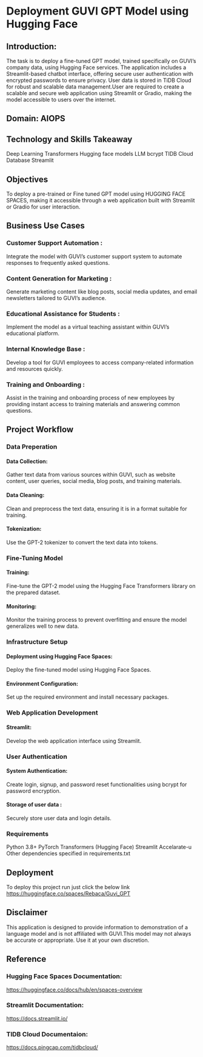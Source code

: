 # Deployment GUVI GPT Model using Hugging Face

## Introduction:
The task is to deploy a fine-tuned GPT model, trained specifically on GUVI’s company data, using Hugging Face services. The application includes a Streamlit-based chatbot interface, offering secure user authentication with encrypted passwords to ensure privacy. User data is stored in TiDB Cloud for robust and scalable data management.User are required to create a scalable and secure web application using Streamlit or Gradio, making the model accessible to users over the internet.

## Domain: AIOPS

## Technology and Skills Takeaway
Deep Learning
Transformers
Hugging face models
LLM
bcrypt
TIDB Cloud Database
Streamlit

## Objectives
To deploy a pre-trained or Fine tuned GPT model using HUGGING FACE SPACES, making it accessible through a web application built with Streamlit or Gradio for user interaction.

## Business Use Cases
### Customer Support Automation :
Integrate the model with GUVI’s customer support system to automate responses to frequently asked questions.

### Content Generation for Marketing :
Generate marketing content like blog posts, social media updates, and email newsletters tailored to GUVI’s audience.

### Educational Assistance for Students :
Implement the model as a virtual teaching assistant within GUVI’s educational platform.

### Internal Knowledge Base :
Develop a tool for GUVI employees to access company-related information and resources quickly.

### Training and Onboarding :
Assist in the training and onboarding process of new employees by providing instant access to training materials and answering common questions.


## Project Workflow
### Data Preperation
#### Data Collection:
Gather text data from various sources within GUVI, such as website content, user queries, social media, blog posts, and training materials.
#### Data Cleaning: 
Clean and preprocess the text data, ensuring it is in a format suitable for training.
#### Tokenization: 
Use the GPT-2 tokenizer to convert the text data into tokens.

### Fine-Tuning Model
#### Training: 
Fine-tune the GPT-2 model using the Hugging Face Transformers library on the prepared dataset.
#### Monitoring: 
Monitor the training process to prevent overfitting and ensure the model generalizes well to new data.

### Infrastructure Setup
#### Deployment using Hugging Face Spaces: 
Deploy the fine-tuned model using Hugging Face Spaces.
#### Environment Configuration: 
Set up the required environment and install necessary packages.

### Web Application Development
#### Streamlit: 
Develop the web application interface using Streamlit.

### User Authentication
#### System Authentication: 
Create login, signup, and password reset functionalities using bcrypt for password encryption.
#### Storage of user data : 
Securely store user data and login details.

### Requirements
Python 3.8+ PyTorch Transformers (Hugging Face) Streamlit Accelarate-u Other dependencies specified in requirements.txt

## Deployment
To deploy this project run just click the below link
https://huggingface.co/spaces/Rebaca/Guvi_GPT

## Disclaimer
This application is designed to provide information to demonstration of a language model and is not affiliated with GUVI.This model may not always be accurate or appropriate. Use it at your own discretion.

## Reference
### Hugging Face Spaces Documentation: 
https://huggingface.co/docs/hub/en/spaces-overview
### Streamlit Documentation: 
https://docs.streamlit.io/
### TIDB Cloud Documentaion: 
https://docs.pingcap.com/tidbcloud/





